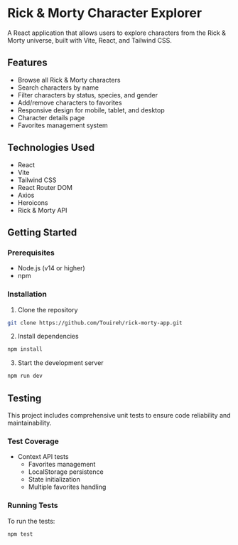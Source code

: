 # Rick & Morty Character Explorer

A React application that allows users to explore characters from the Rick & Morty universe, built with Vite, React, and Tailwind CSS.

## Features

- Browse all Rick & Morty characters
- Search characters by name
- Filter characters by status, species, and gender
- Add/remove characters to favorites
- Responsive design for mobile, tablet, and desktop
- Character details page
- Favorites management system

## Technologies Used

- React
- Vite
- Tailwind CSS
- React Router DOM
- Axios
- Heroicons
- Rick & Morty API

## Getting Started

### Prerequisites

- Node.js (v14 or higher)
- npm 

### Installation

1. Clone the repository
```bash
git clone https://github.com/Touireh/rick-morty-app.git
```
2. Install dependencies

```bash
npm install
```
3. Start the development server
```bash
npm run dev
```
## Testing

This project includes comprehensive unit tests to ensure code reliability and maintainability.

### Test Coverage

- Context API tests
  - Favorites management
  - LocalStorage persistence
  - State initialization
  - Multiple favorites handling

### Running Tests

To run the tests:
```bash
npm test